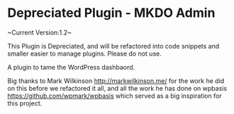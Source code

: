 Depreciated Plugin - MKDO Admin
===============================

~Current Version:1.2~

This Plugin is Depreciated, and will be refactored into code snippets and smaller easier to manage plugins. Please do not use.

A plugin to tame the WordPress dashbaord. 

Big thanks to Mark Wilkinson http://markwilkinson.me/ for the work he did on this before we refactored it all, and all the work he has done on wpbasis https://github.com/wpmark/wpbasis which served as a big inspiration for this project.
